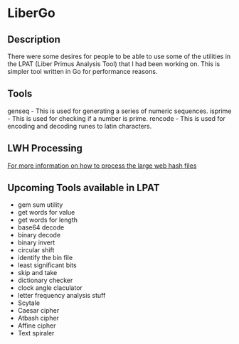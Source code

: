 # LiberGo

## Description
There were some desires for people to be able to use some of the utilities in the LPAT (Liber Primus Analysis Tool)
that I had been working on.  This is simpler tool written in Go for performance reasons.

## Tools
genseq - This is used for generating a series of numeric sequences.
isprime - This is used for checking if a number is prime.
rencode - This is used for encoding and decoding runes to latin characters.

## LWH Processing
[For more information on how to process the large web hash files](LWH.md)

## Upcoming Tools available in LPAT
- gem sum utility
- get words for value
- get words for length
- base64 decode
- binary decode
- binary invert
- circular shift
- identify the bin file
- least significant bits
- skip and take
- dictionary checker
- clock angle claculator
- letter frequency analysis stuff
- Scytale
- Caesar cipher
- Atbash cipher
- Affine cipher
- Text spiraler